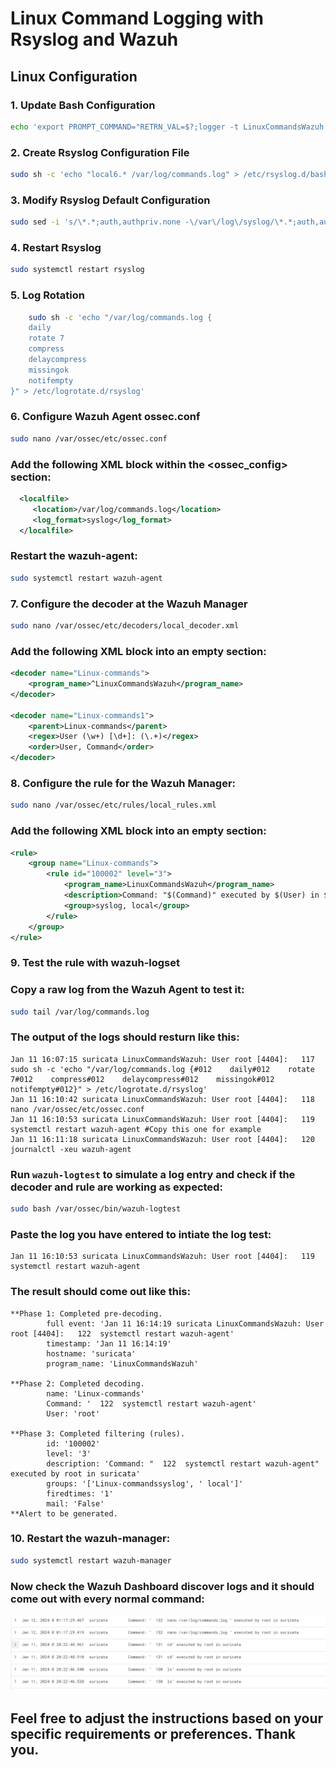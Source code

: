 # Linux Command Logging with Rsyslog and Wazuh

## Linux Configuration

### 1. Update Bash Configuration

```bash
echo 'export PROMPT_COMMAND="RETRN_VAL=$?;logger -t LinuxCommandsWazuh -p local6.debug \"User \$(whoami) [$$]: \$(history 1 | sed \"s/^[ ]*[0–9]\+[ ]*//\" )\""' | sudo tee -a /etc/bash.bashrc
```

### 2. Create Rsyslog Configuration File

```bash
sudo sh -c 'echo "local6.* /var/log/commands.log" > /etc/rsyslog.d/bash.conf'
```
### 3. Modify Rsyslog Default Configuration

```bash
sudo sed -i 's/\*.*;auth,authpriv.none -\/var\/log\/syslog/\*.*;auth,authpriv.none,local6.none -\/var\/log\/syslog/' /etc/rsyslog.d/50-default.conf
```

### 4. Restart Rsyslog

```bash
sudo systemctl restart rsyslog
```
### 5. Log Rotation

```bash
    sudo sh -c 'echo "/var/log/commands.log {
    daily
    rotate 7
    compress
    delaycompress
    missingok
    notifempty
}" > /etc/logrotate.d/rsyslog'
```
### 6. Configure Wazuh Agent ossec.conf

```bash
sudo nano /var/ossec/etc/ossec.conf
```
### Add the following XML block within the <ossec_config> section:

```xml
  <localfile>
     <location>/var/log/commands.log</location>
     <log_format>syslog</log_format>
  </localfile>
```

### Restart the wazuh-agent:

```bash
sudo systemctl restart wazuh-agent
```

### 7. Configure the decoder at the Wazuh Manager

```bash
sudo nano /var/ossec/etc/decoders/local_decoder.xml
```
### Add the following XML block into an empty section:

```xml
<decoder name="Linux-commands">
    <program_name>^LinuxCommandsWazuh</program_name>
</decoder>

<decoder name="Linux-commands1">
    <parent>Linux-commands</parent>
    <regex>User (\w+) [\d+]: (\.+)</regex>
    <order>User, Command</order>
</decoder>
```
### 8. Configure the rule for the Wazuh Manager:

```bash
sudo nano /var/ossec/etc/rules/local_rules.xml
```

### Add the following XML block into an empty section:

```xml
<rule>
    <group name="Linux-commands">
        <rule id="100002" level="3">
            <program_name>LinuxCommandsWazuh</program_name>
            <description>Command: "$(Command)" executed by $(User) in $(hostname)</description>
            <group>syslog, local</group>
        </rule>
    </group>
</rule>
```

### 9. Test the rule with wazuh-logset

### Copy a raw log from the Wazuh Agent to test it:

```bash
sudo tail /var/log/commands.log
```
### The output of the logs should resturn like this:

```
Jan 11 16:07:15 suricata LinuxCommandsWazuh: User root [4404]:   117  sudo sh -c 'echo "/var/log/commands.log {#012    daily#012    rotate 7#012    compress#012    delaycompress#012    missingok#012    notifempty#012}" > /etc/logrotate.d/rsyslog'
Jan 11 16:10:42 suricata LinuxCommandsWazuh: User root [4404]:   118  nano /var/ossec/etc/ossec.conf
Jan 11 16:10:53 suricata LinuxCommandsWazuh: User root [4404]:   119  systemctl restart wazuh-agent #Copy this one for example
Jan 11 16:11:18 suricata LinuxCommandsWazuh: User root [4404]:   120  journalctl -xeu wazuh-agent
```

### Run `wazuh-logtest` to simulate a log entry and check if the decoder and rule are working as expected:

```bash
sudo bash /var/ossec/bin/wazuh-logtest
```
### Paste the log you have entered to intiate the log test:

```
Jan 11 16:10:53 suricata LinuxCommandsWazuh: User root [4404]:   119  systemctl restart wazuh-agent
```

### The result should come out like this:

```
**Phase 1: Completed pre-decoding.
        full event: 'Jan 11 16:14:19 suricata LinuxCommandsWazuh: User root [4404]:   122  systemctl restart wazuh-agent'
        timestamp: 'Jan 11 16:14:19'
        hostname: 'suricata'
        program_name: 'LinuxCommandsWazuh'

**Phase 2: Completed decoding.
        name: 'Linux-commands'
        Command: '  122  systemctl restart wazuh-agent'
        User: 'root'

**Phase 3: Completed filtering (rules).
        id: '100002'
        level: '3'
        description: 'Command: "  122  systemctl restart wazuh-agent" executed by root in suricata'
        groups: '['Linux-commandssyslog', ' local']'
        firedtimes: '1'
        mail: 'False'
**Alert to be generated.
```
### 10. Restart the wazuh-manager:

```bash
sudo systemctl restart wazuh-manager
```

### Now check the Wazuh Dashboard discover logs and it should come out with every normal command:
![Alt text](.image.png)

## Feel free to adjust the instructions based on your specific requirements or preferences. Thank you.

